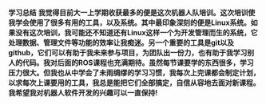 **学习总结**
**我觉得目前大一上学期收获最多的便是这次机器人队培训。这次培训使我学会使用了很多有用的工具，以及系统。其中最印象深刻的便是Linux系统。如果没有这次培训，我可能还不知道还有Linux这样一个为开发管理而生的系统，它处理数据、管理文件等功能的效率让我痴迷。另一个重要的工具是git以及github，它们可以有助于我未来参与项目，为团队出一份力，也有助于我学习别人的代码。我对后面的ROS课程也充满期待。虽然每节课要学的东西很多，学习压力很大。但我也从中学会了未雨绸缪的学习习惯，我每次上完课都会制定计划，以求每次上课要用的工具，我总是能把它们全部搞定，自信从容地去面对新课程。我希望我对机器人软件开发的兴趣可以一直保持!**
